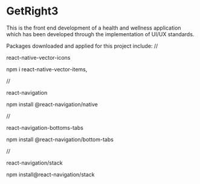 # GetRight3
This is the front end development of a health and wellness application which has been developed through the implementation of UI/UX standards.

Packages downloaded and applied for this project include:
//

react-native-vector-icons

npm i react-native-vector-items,

//

react-navigation 

npm install @react-navigation/native

//

react-navigation-bottoms-tabs

npm install @react-navigation/bottom-tabs

//
 
react-navigation/stack

npm install@react-navigation/stack


 
 









